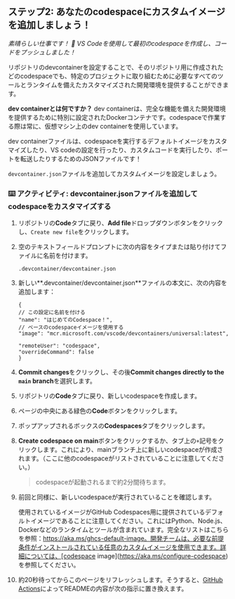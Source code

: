 <!--
  <<< Author notes: Step 2 >>>
  Start this step by acknowledging the previous step.
  Define terms and link to docs.github.com.
-->

## ステップ2: あなたのcodespaceにカスタムイメージを追加しましょう！

_素晴らしい仕事です！ 🎉 VS Codeを使用して最初のcodespaceを作成し、コードをプッシュしました！_

リポジトリのdevcontainerを設定することで、そのリポジトリ用に作成されたどのcodespaceでも、特定のプロジェクトに取り組むために必要なすべてのツールとランタイムを備えたカスタマイズされた開発環境を提供することができます。

**dev containerとは何ですか？** dev containerは、完全な機能を備えた開発環境を提供するために特別に設定されたDockerコンテナです。codespaceで作業する際は常に、仮想マシン上のdev containerを使用しています。

dev containerファイルは、codespaceを実行するデフォルトイメージをカスタマイズしたり、VS codeの設定を行ったり、カスタムコードを実行したり、ポートを転送したりするためのJSONファイルです！

`devcontainer.json`ファイルを追加してカスタムイメージを設定しましょう。

### :keyboard: アクティビティ: devcontainer.jsonファイルを追加してcodespaceをカスタマイズする

1. リポジトリの**Code**タブに戻り、**Add file**ドロップダウンボタンをクリックし、`Create new file`をクリックします。
1. 空のテキストフィールドプロンプトに次の内容をタイプまたは貼り付けてファイルに名前を付けます。

   ```
   .devcontainer/devcontainer.json
   ```

1. 新しい**.devcontainer/devcontainer.json**ファイルの本文に、次の内容を追加します：

   ```jsonc
   {
   // この設定に名前を付ける
   "name": "はじめてのCodespace！",
   // ベースのcodespaceイメージを使用する
   "image": "mcr.microsoft.com/vscode/devcontainers/universal:latest",

   "remoteUser": "codespace",
   "overrideCommand": false
   }
   ```

1. **Commit changes**をクリックし、その後**Commit changes directly to the `main` branch**を選択します。
1. リポジトリの**Code**タブに戻り、新しいcodespaceを作成します。
1. ページの中央にある緑色の**Code**ボタンをクリックします。
1. ポップアップされるボックスの**Codespaces**タブをクリックします。
1. **Create codespace on main**ボタンをクリックするか、タブ上の`+`記号をクリックします。これにより、mainブランチ上に新しいcodespaceが作成されます。（ここに他のcodespaceがリストされていることに注意してください。）

   > codespaceが起動されるまで約2分間待ちます。

1. 前回と同様に、新しいcodespaceが実行されていることを確認します。

   使用されているイメージがGitHub Codespaces用に提供されているデフォルトイメージであることに注意してください。これにはPython、Node.js、Dockerなどのランタイムとツールが含まれています。完全なリストはこちらを参照：https://aka.ms/ghcs-default-image。開発チームは、必要な前提条件がインストールされている任意のカスタムイメージを使用できます。詳細については、[codespace image](https://aka.ms/configure-codespace)を参照してください。

1. 約20秒待ってからこのページをリフレッシュします。そうすると、[GitHub Actions](https://docs.github.com/en/actions)によってREADMEの内容が次の指示に置き換えます。
